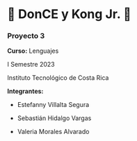 # 🍌 DonCE y Kong Jr. 🐒
### Proyecto 3 

**Curso:** Lenguajes

I Semestre 2023

Instituto Tecnológico de Costa Rica

**Integrantes:**

- Estefanny Villalta Segura

- Sebastián Hidalgo Vargas

- Valeria Morales Alvarado
